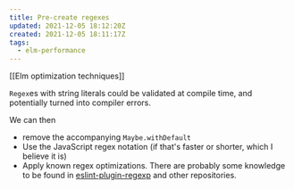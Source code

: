 ```yaml
---
title: Pre-create regexes
updated: 2021-12-05 18:12:20Z
created: 2021-12-05 18:11:17Z
tags:
  - elm-performance
---
```

[[Elm optimization techniques]]

`Regex`es with string literals could be validated at compile time, and potentially turned into compiler errors.

We can then
- remove the accompanying `Maybe.withDefault`
- Use the JavaScript regex notation (if that's faster or shorter, which I believe it is)
- Apply known regex optimizations. There are probably some knowledge to be found in [eslint-plugin-regexp](https://www.npmjs.com/package/eslint-plugin-regexp) and other repositories.